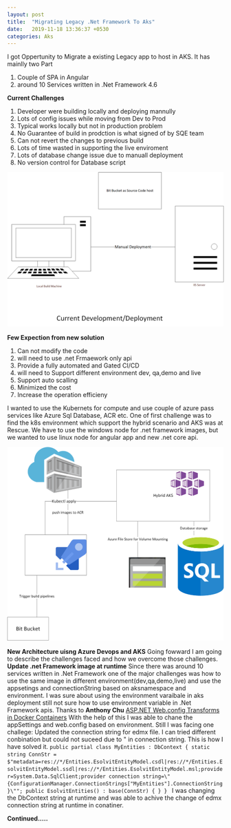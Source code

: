 ```yaml
---
layout: post
title:  "Migrating Legacy .Net Framework To Aks"
date:   2019-11-18 13:36:37 +0530
categories: Aks
---
```

I got Oppertunity to Migrate a existing  Legacy app to host in AKS.
It has mainlly two Part 
1. Couple of SPA  in  Angular
2. around 10 Services written in .Net Framework 4.6 

**Current Challenges**  
1. Developer were building locally and deploying mannully
2. Lots of config issues while moving from Dev to Prod
3. Typical works locally but not in production problem
4. No Guarantee of build in prodction is what signed of by SQE team
5. Can not revert the changes to previous build
6. Lots of time wasted in supporting the live enviroment
7. Lots of database change issue due to manuall deployment
8. No version control for Database script   

<img src='/assets/existingsytem_aks.png' >

**Few Expection from  new solution**
1. Can not modify the code  
2. will need to use .net Frmaework only api
3. Provide a fully automated and Gated CI/CD
4. will need to Support different environment dev, qa,demo and live
5. Support auto scalling
6. Minimized the cost
7. Increase the operation efficieny 

I wanted to use the Kubernets for compute and use couple of azure pass services like Azure Sql Database, ACR etc.
One of first challenge was to find the k8s environment which support the hybrid scenario and AKS was at Rescue.
We have to use the windows node for .net framework images, but we wanted to use linux node for angular app and new .net core api.

<img src='/assets/newsytem_aks.png'>

   **New Architecture uisng Azure Devops and AKS**
Going fowward I am going to describe the challenges faced and how we overcome those challenges.
 **Update .net Framework image at runtime**
 Since  there was around 10 services written in .Net Framework one of the major challenges was how to use the same image in different environment(dev,qa,demo,live) and use the appsetings and connectionString based on aksnamespace and environment.
 I was sure about using the environment varaibale in aks deployment still not sure how to use environment variable in .Net Framework apis.
 Thanks to **Anthony Chu** [ASP.NET Web.config Transforms in Docker Containers](https://anthonychu.ca/post/aspnet-web-config-transforms-docker-containers/)
 With the help of this I was able to chane the appSettings and web.config based on environment.
 Still I was facing one  challege: Updated the connection string for edmx file. I can tried different conbination but could not suceed due to " in connection string.
This is how I have solved it. 
`public partial class MyEntities : DbContext
    {
        static string ConnStr = $"metadata=res://*/Entities.EsolvitEntityModel.csdl|res://*/Entities.EsolvitEntityModel.ssdl|res://*/Entities.EsolvitEntityModel.msl;provider=System.Data.SqlClient;provider connection string=\"{ConfigurationManager.ConnectionStrings["MyEntities"].ConnectionString}\"";
        public EsolvitEntities()
             : base(ConnStr)
        {
        }
    }
`
I was changing the  DbContext string at runtime and was able to achive the change of edmx  connection string at runtime in conatiner.


**Continued.....**